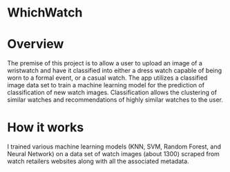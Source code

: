 # WhichWatch

# Overview
The premise of this project is to allow a user to upload an image of a wristwatch and have it classified into either a dress watch capable of being worn to a formal event, or a casual watch. The app utilizes a classified image data set to train a machine learning model for the prediction of classification of new watch images. Classification allows the clustering of similar watches and recommendations of highly similar watches to the user.

# How it works
I trained various machine learning models (KNN, SVM, Random Forest, and Neural Network) on a data set of watch images (about 1300) scraped from watch retailers websites along with all the associated metadata.
